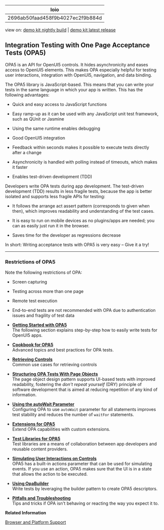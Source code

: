 <!-- loio2696ab50faad458f9b4027ec2f9b884d -->

| loio |
| -----|
| 2696ab50faad458f9b4027ec2f9b884d |

<div id="loio">

view on: [demo kit nightly build](https://openui5nightly.hana.ondemand.com/#/topic/2696ab50faad458f9b4027ec2f9b884d) | [demo kit latest release](https://openui5.hana.ondemand.com/#/topic/2696ab50faad458f9b4027ec2f9b884d)</div>

## Integration Testing with One Page Acceptance Tests \(OPA5\)

OPA5 is an API for OpenUI5 controls. It hides asynchronicity and eases access to OpenUI5 elements. This makes OPA especially helpful for testing user interactions, integration with OpenUI5, navigation, and data binding.

The OPA5 library is JavaScript-based. This means that you can write your tests in the same language in which your app is written. This has the following advantages:

-   Quick and easy access to JavaScript functions

-   Easy ramp-up as it can be used with any JavaScript unit test framework, such as QUnit or Jasmine

-   Using the same runtime enables debugging

-   Good OpenUI5 integration

-   Feedback within seconds makes it possible to execute tests directly after a change

-   Asynchronicity is handled with polling instead of timeouts, which makes it faster

-   Enables test-driven development \(TDD\)


Developers write OPA tests during app development. The test-driven development \(TDD\) results in less fragile tests, because the app is better isolated and supports less fragile APIs for testing:

-   It follows the arrange act assert pattern \(corresponds to given when then\), which improves readability and understanding of the test cases.

-   It is easy to run on mobile devices as no plugins/apps are needed; you can as easily just run it in the browser.

-   Saves time for the developer as regressions decrease


In short: Writing acceptance tests with OPA5 is very easy – Give it a try!

***

### Restrictions of OPA5

Note the following restrictions of OPA:

-   Screen capturing
-   Testing across more than one page
-   Remote test execution
-   End-to-end tests are not recommended with OPA due to authentication issues and fragility of test data

-   **[Getting Started with OPA5](Getting_Started_with_OPA5_22f175e.md "The following section explains step-by-step how to easily write tests for OpenUI5 apps.")**  
The following section explains step-by-step how to easily write tests for OpenUI5 apps.
-   **[Cookbook for OPA5](Cookbook_for_OPA5_ce4b180.md "Advanced topics and best practices for OPA tests.")**  
Advanced topics and best practices for OPA tests.
-   **[Retrieving Controls](Retrieving_Controls_21aeff6.md "Common use cases for retrieving controls")**  
Common use cases for retrieving controls
-   **[Structuring OPA Tests With Page Objects](Structuring_OPA_Tests_With_Page_Objects_f2f843d.md "The page object design pattern supports UI-based tests with improved readability,
        fostering the don't repeat yourself (DRY) principle of software
        development that is aimed at reducing repetition of any kind of information.")**  
The page object design pattern supports UI-based tests with improved readability, fostering the *don't repeat yourself* \(DRY\) principle of software development that is aimed at reducing repetition of any kind of information.
-   **[Using the autoWait Parameter](Using_the_autoWait_Parameter_fb487ef.md "Configuring OPA to use autoWait parameter for all statements improves
		test stability and reduces the number of waitFor statements.")**  
Configuring OPA to use `autoWait` parameter for all statements improves test stability and reduces the number of `waitFor` statements.
-   **[Extensions for OPA5](Extensions_for_OPA5_9c22d2a.md "Extend OPA capabilities with custom extensions.")**  
Extend OPA capabilities with custom extensions.
-   **[Test Libraries for OPA5](Test_Libraries_for_OPA5_a88a5e5.md "Test libraries are a means of collaboration between app developers and reusable content
		providers.")**  
Test libraries are a means of collaboration between app developers and reusable content providers.
-   **[Simulating User Interactions on Controls](Simulating_User_Interactions_on_Controls_8615a0b.md "OPA5 has a built-in actions parameter that can be used for simulating events. If you use
        an action, OPA5 makes sure that the UI is in a state that allows the action to be
        executed.")**  
OPA5 has a built-in actions parameter that can be used for simulating events. If you use an action, OPA5 makes sure that the UI is in a state that allows the action to be executed.
-   **[Using OpaBuilder](Using_OpaBuilder_952e2c7.md "Write tests by leveraging the builder pattern to create OPA5 descriptors.")**  
Write tests by leveraging the builder pattern to create OPA5 descriptors.
-   **[Pitfalls and Troubleshooting](Pitfalls_and_Troubleshooting_698f8c0.md "Tips and tricks if OPA isn't behaving or reacting the way you expect it to.")**  
Tips and tricks if OPA isn't behaving or reacting the way you expect it to.

**Related Information**  


[Browser and Platform Support](Browser_and_Platform_Support_74b59ef.md "Browser and platform support for the OpenUI5 libraries on iOS, Android, macOS, and Windows platforms.")

